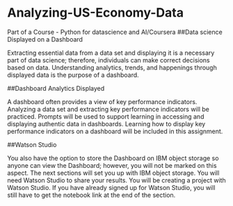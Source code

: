# Analyzing-US-Economy-Data
Part of a Course - Python for datascience and AI/Coursera
##Data science Displayed on a Dashboard

Extracting essential data from a data set and displaying it is a necessary part of data science; therefore, individuals can make correct decisions based on data. Understanding analytics, trends, and happenings through displayed data is the purpose of a dashboard.

##Dashboard Analytics Displayed

A dashboard often provides a view of key performance indicators. Analyzing a data set and extracting key performance indicators will be practiced. Prompts will be used to support learning in accessing and displaying authentic data in dashboards. Learning how to display key performance indicators on a dashboard will be included in this assignment.

##Watson Studio

You also have the option to store the Dashboard on IBM object storage so anyone can view the Dashboard; however, you will not be marked on this aspect. The next sections will set you up with IBM object storage. You will need Watson Studio to share your results. You will be creating a project with Watson Studio. If you have already signed up for Watson Studio, you will still have to get the notebook link at the end of the section.


